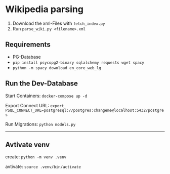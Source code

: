 # Wikipedia parsing

1. Download the xml-Files with `fetch_index.py`
2. Run `parse_wiki.py <filename>.xml`

## Requirements

- PG-Database
- `pip install psycopg2-binary sqlalchemy requests wget spacy`
- `python -m spacy download en_core_web_lg`

## Run the Dev-Database

Start Containers: `docker-compose up -d`

Export Connect URL: `export PSQL_CONNECT_URL=postgresql://postgres:changeme@localhost:5432/postgres`

Run Migrations: `python models.py`

___

## Avtivate venv

create: `python -m venv .venv`

avtivate: `source .venv/bin/activate`
